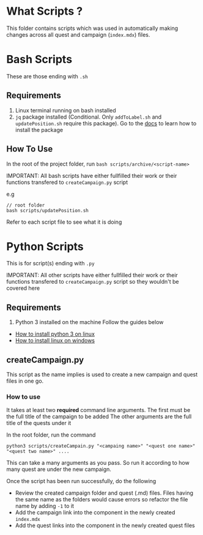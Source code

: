 # What Scripts ?

This folder contains scripts which was used in automatically making changes across all quest and campaign (`index.mdx`) files.

# Bash Scripts

These are those ending with `.sh`

## Requirements

1. Linux terminal running on bash installed
2. `jq` package installed (Conditional. Only `addToLabel.sh` and `updatePosition.sh` require this package). Go to the [docs](https://linuxhint.com/bash_jq_command/) to learn how to install the package

## How To Use

In the root of the project folder, run `bash scripts/archive/<script-name>`

IMPORTANT: All bash scripts have either fullfilled their work or  their functions transfered to `createCampaign.py` script

e.g
```
// root folder
bash scripts/updatePosition.sh
```

Refer to each script file to see what it is doing

# Python Scripts

This is for script(s) ending with `.py`

IMPORTANT: All other scripts have either fullfilled their work or  their functions transfered to `createCampaign.py` script so they wouldn't be covered here

## Requirements

1. Python 3 installed on the machine
   Follow the guides below

- [How to install python 3 on linux](https://docs.python-guide.org/starting/install3/linux/)
- [How to install linux on windows](https://phoenixnap.com/kb/how-to-install-python-3-windows)

## createCampaign.py

This script as the name implies is used to create a new campaign and quest files in one go.

### How to use

It takes at least two **required** command line arguments.
The first must be the full title of the campaign to be added
The other arguments are the full title of the quests under it

In the root folder, run the command

```
python3 scripts/createCampain.py "<campaing name>" "<quest one name>" "<quest two name>" ....
```

This can take a many arguments as you pass. So run it according to how many quest are under the new campaign.

Once the script has been run successfully, do the following

- Review the created campaign folder and quest (.md) files. Files having the same name as the folders would cause errors so refactor the file name by adding `-1` to it
- Add the campaign link into the <QuestButton> component in the newly created `index.mdx`
- Add the quest links into the <QuestButton> component in the newly created quest files
